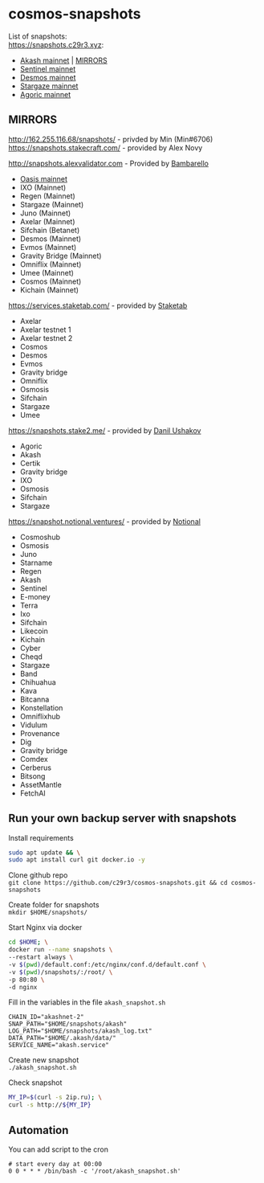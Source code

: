 # cosmos-snapshots  
List of snapshots:   
https://snapshots.c29r3.xyz:
- [Akash mainnet](https://github.com/c29r3/cosmos-snapshots/blob/main/instructions/Akash.md) | [MIRRORS](https://gist.githubusercontent.com/c29r3/1a8a951008b19aaa424d63d15cf528d8/raw/910b3ab34bcceb2b3e9bca0765a92461bafc53f8/akash-snapshot-mirrors)
- [Sentinel mainnet](https://github.com/c29r3/cosmos-snapshots/blob/main/instructions/Sentinel.md)
- [Desmos mainnet](https://github.com/c29r3/cosmos-snapshots/blob/main/instructions/Desmos.md)
- [Stargaze mainnet](https://github.com/c29r3/cosmos-snapshots/blob/main/instructions/Stargaze.md)
- [Agoric mainnet](https://github.com/c29r3/cosmos-snapshots/blob/main/instructions/Agoric.md) 


## MIRRORS  
http://162.255.116.68/snapshots/ - privded by Min (Min#6706)  
https://snapshots.stakecraft.com/    - provided by Alex Novy  

http://snapshots.alexvalidator.com - Provided by [Bambarello](https://github.com/Bambarello)
- [Oasis mainnet](https://github.com/Bambarello/cosmos-snapshots/blob/main/Oasis.md)   
- IXO (Mainnet)   
- Regen (Mainnet)  
- Stargaze (Mainnet)   
- Juno (Mainnet)  
- Axelar (Mainnet)  
- Sifchain (Betanet)  
- Desmos (Mainnet)  
- Evmos (Mainnet)  
- Gravity Bridge (Mainnet)  
- Omniflix (Mainnet)  
- Umee (Mainnet)  
- Cosmos (Mainnet)  
- Kichain (Mainnet) 
  
https://services.staketab.com/  - provided by [Staketab](https://github.com/Staketab)  
- Axelar
- Axelar testnet 1
- Axelar testnet 2
- Cosmos
- Desmos
- Evmos
- Gravity bridge
- Omniflix
- Osmosis
- Sifchain
- Stargaze
- Umee
  
https://snapshots.stake2.me/ - provided by [Danil Ushakov](https://github.com/k0kk0k)  
- Agoric
- Akash
- Certik
- Gravity bridge
- IXO
- Osmosis
- Sifchain
- Stargaze


https://snapshot.notional.ventures/ - provided by [Notional](https://github.com/notional-labs)
- Cosmoshub
- Osmosis
- Juno
- Starname
- Regen
- Akash
- Sentinel
- E-money
- Terra
- Ixo
- Sifchain
- Likecoin
- Kichain
- Cyber
- Cheqd
- Stargaze
- Band
- Chihuahua
- Kava
- Bitcanna
- Konstellation
- Omniflixhub
- Vidulum
- Provenance
- Dig
- Gravity bridge
- Comdex
- Cerberus
- Bitsong
- AssetMantle
- FetchAI

## Run your own backup server with snapshots  
Install requirements  
```bash
sudo apt update && \
sudo apt install curl git docker.io -y
```

Clone github repo  
`git clone https://github.com/c29r3/cosmos-snapshots.git && cd cosmos-snapshots`  

Create folder for snapshots  
`mkdir $HOME/snapshots/`

Start Nginx via docker  
```bash
cd $HOME; \
docker run --name snapshots \
--restart always \
-v $(pwd)/default.conf:/etc/nginx/conf.d/default.conf \
-v $(pwd)/snapshots/:/root/ \
-p 80:80 \
-d nginx
```

Fill in the variables in the file `akash_snapshot.sh`  
```
CHAIN_ID="akashnet-2"
SNAP_PATH="$HOME/snapshots/akash"
LOG_PATH="$HOME/snapshots/akash_log.txt"
DATA_PATH="$HOME/.akash/data/"
SERVICE_NAME="akash.service"
```
Create new snapshot  
`./akash_snapshot.sh`  

Check snapshot  
```bash
MY_IP=$(curl -s 2ip.ru); \
curl -s http://${MY_IP}
```

## Automation  
You can add script to the cron  
```cron
# start every day at 00:00
0 0 * * * /bin/bash -c '/root/akash_snapshot.sh'
```
